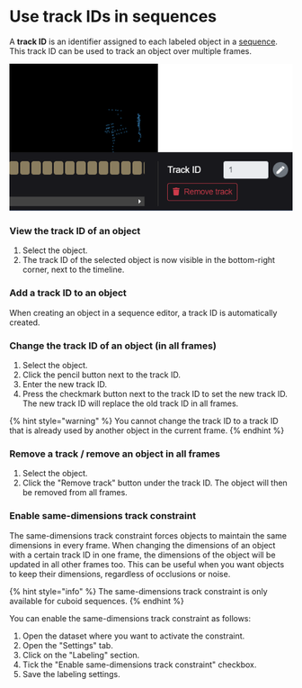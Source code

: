 # Use track IDs in sequences

A **track ID** is an identifier assigned to each labeled object in a [sequence](../../background/sequences.md). This track ID can be used to track an object over multiple frames.

![](<../../.gitbook/assets/image (24) (1).png>)

### View the track ID of an object

1. Select the object.
2. The track ID of the selected object is now visible in the bottom-right corner, next to the timeline.&#x20;

### Add a track ID to an object

When creating an object in a sequence editor, a track ID is automatically created.

### Change the track ID of an object (in all frames)

1. Select the object.
2. Click the pencil button next to the track ID.
3. Enter the new track ID.
4. Press the checkmark button next to the track ID to set the new track ID. The new track ID will replace the old track ID in all frames.

{% hint style="warning" %}
You cannot change the track ID to a track ID that is already used by another object in the current frame.
{% endhint %}

### Remove a track / remove an object in all frames

1. Select the object.
2. Click the "Remove track" button under the track ID. The object will then be removed from all frames.

### Enable same-dimensions track constraint

The same-dimensions track constraint forces objects to maintain the same dimensions in every frame. When changing the dimensions of an object with a certain track ID in one frame, the dimensions of the object will be updated in all other frames too. This can be useful when you want objects to keep their dimensions, regardless of occlusions or noise.

{% hint style="info" %}
The same-dimensions track constraint is only available for cuboid sequences.
{% endhint %}

You can enable the same-dimensions track constraint as follows:

1. Open the dataset where you want to activate the constraint.
2. Open the "Settings" tab.
3. Click on the "Labeling" section.
4. Tick the "Enable same-dimensions track constraint" checkbox.
5. Save the labeling settings.

